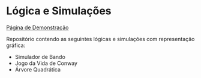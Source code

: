 # Lógica e Simulações

[Página de Demonstração](https://hrszanini.github.io/logicas-simulacoes/)

Repositório contendo as seguintes lógicas e simulações com representação gráfica:

* Simulador de Bando
* Jogo da Vida de Conway
* Árvore Quadrática
